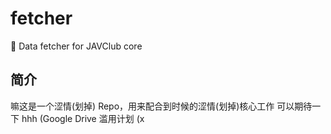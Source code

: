 # fetcher
🔞 Data fetcher for JAVClub core

## 简介

嘛这是一个涩情(划掉) Repo，用来配合到时候的涩情(划掉)核心工作  可以期待一下 hhh (Google Drive 滥用计划 (x
